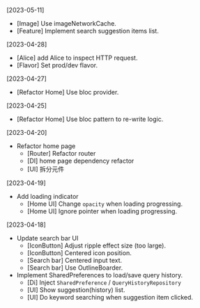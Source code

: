 [2023-05-11]
- [Image] Use imageNetworkCache.
- [Feature] Implement search suggestion items list.
 
[2023-04-28]
 - [Alice] add Alice to inspect HTTP request.
 - [Flavor] Set prod/dev flavor.

[2023-04-27]
- [Refactor Home] Use bloc provider.

[2023-04-25]
- [Refactor Home] Use bloc pattern to re-write logic.

[2023-04-20]
- Refactor home page
  - [Router] Refactor router
  - [DI] home page dependency refactor
  - [UI] 拆分元件
  
[2023-04-19]
- Add loading indicator
  - [Home UI] Change `opacity` when loading progressing.
  - [Home UI] Ignore pointer when loading progressing.
  
[2023-04-18]
- Update search bar UI
  - [IconButton] Adjust ripple effect size (too large).
  - [IconButton] Centered icon position.
  - [Search bar] Centered input text.
  - [Search bar] Use OutlineBoarder.
- Implement SharedPreferences to load/save query history.
  - [Di] Inject `SharedPreference` / `QueryHistoryRepository`
  - [UI] Show suggestion(history) list.
  - [UI] Do keyword searching when suggestion item clicked.